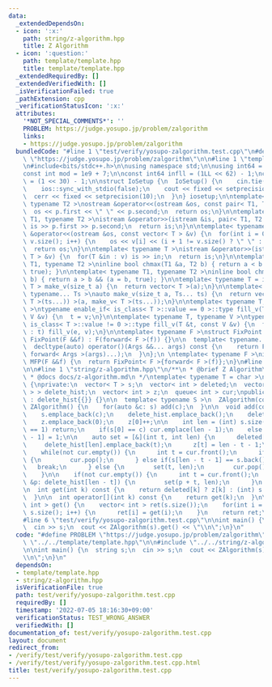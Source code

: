 ```yaml
---
data:
  _extendedDependsOn:
  - icon: ':x:'
    path: string/z-algorithm.hpp
    title: Z Algorithm
  - icon: ':question:'
    path: template/template.hpp
    title: template/template.hpp
  _extendedRequiredBy: []
  _extendedVerifiedWith: []
  _isVerificationFailed: true
  _pathExtension: cpp
  _verificationStatusIcon: ':x:'
  attributes:
    '*NOT_SPECIAL_COMMENTS*': ''
    PROBLEM: https://judge.yosupo.jp/problem/zalgorithm
    links:
    - https://judge.yosupo.jp/problem/zalgorithm
  bundledCode: "#line 1 \"test/verify/yosupo-zalgorithm.test.cpp\"\n#define PROBLEM\
    \ \"https://judge.yosupo.jp/problem/zalgorithm\"\n\n#line 1 \"template/template.hpp\"\
    \n#include<bits/stdc++.h>\n\nusing namespace std;\n\nusing int64 = long long;\n\
    const int mod = 1e9 + 7;\n\nconst int64 infll = (1LL << 62) - 1;\nconst int inf\
    \ = (1 << 30) - 1;\n\nstruct IoSetup {\n  IoSetup() {\n    cin.tie(nullptr);\n\
    \    ios::sync_with_stdio(false);\n    cout << fixed << setprecision(10);\n  \
    \  cerr << fixed << setprecision(10);\n  }\n} iosetup;\n\ntemplate< typename T1,\
    \ typename T2 >\nostream &operator<<(ostream &os, const pair< T1, T2 >& p) {\n\
    \  os << p.first << \" \" << p.second;\n  return os;\n}\n\ntemplate< typename\
    \ T1, typename T2 >\nistream &operator>>(istream &is, pair< T1, T2 > &p) {\n \
    \ is >> p.first >> p.second;\n  return is;\n}\n\ntemplate< typename T >\nostream\
    \ &operator<<(ostream &os, const vector< T > &v) {\n  for(int i = 0; i < (int)\
    \ v.size(); i++) {\n    os << v[i] << (i + 1 != v.size() ? \" \" : \"\");\n  }\n\
    \  return os;\n}\n\ntemplate< typename T >\nistream &operator>>(istream &is, vector<\
    \ T > &v) {\n  for(T &in : v) is >> in;\n  return is;\n}\n\ntemplate< typename\
    \ T1, typename T2 >\ninline bool chmax(T1 &a, T2 b) { return a < b && (a = b,\
    \ true); }\n\ntemplate< typename T1, typename T2 >\ninline bool chmin(T1 &a, T2\
    \ b) { return a > b && (a = b, true); }\n\ntemplate< typename T = int64 >\nvector<\
    \ T > make_v(size_t a) {\n  return vector< T >(a);\n}\n\ntemplate< typename T,\
    \ typename... Ts >\nauto make_v(size_t a, Ts... ts) {\n  return vector< decltype(make_v<\
    \ T >(ts...)) >(a, make_v< T >(ts...));\n}\n\ntemplate< typename T, typename V\
    \ >\ntypename enable_if< is_class< T >::value == 0 >::type fill_v(T &t, const\
    \ V &v) {\n  t = v;\n}\n\ntemplate< typename T, typename V >\ntypename enable_if<\
    \ is_class< T >::value != 0 >::type fill_v(T &t, const V &v) {\n  for(auto &e\
    \ : t) fill_v(e, v);\n}\n\ntemplate< typename F >\nstruct FixPoint : F {\n  explicit\
    \ FixPoint(F &&f) : F(forward< F >(f)) {}\n\n  template< typename... Args >\n\
    \  decltype(auto) operator()(Args &&... args) const {\n    return F::operator()(*this,\
    \ forward< Args >(args)...);\n  }\n};\n \ntemplate< typename F >\ninline decltype(auto)\
    \ MFP(F &&f) {\n  return FixPoint< F >{forward< F >(f)};\n}\n#line 4 \"test/verify/yosupo-zalgorithm.test.cpp\"\
    \n\n#line 1 \"string/z-algorithm.hpp\"\n/**\n * @brief Z Algorithm\n * @see https://heno239.hatenablog.com/entry/2020/07/07/140651\n\
    \ * @docs docs/z-algorithm.md\n */\ntemplate< typename T = char >\nstruct ZAlgorithm\
    \ {\nprivate:\n  vector< T > s;\n  vector< int > deleted;\n  vector< vector< int\
    \ > > delete_hist;\n  vector< int > z;\n  queue< int > cur;\npublic:\n  ZAlgorithm()\
    \ : delete_hist{{}} {}\n\n  template< typename S >\n  ZAlgorithm(const S &s) :\
    \ ZAlgorithm() {\n    for(auto &c: s) add(c);\n  }\n\n  void add(const T &c) {\n\
    \    s.emplace_back(c);\n    delete_hist.emplace_back();\n    deleted.emplace_back(0);\n\
    \    z.emplace_back(0);\n    z[0]++;\n\n    int len = (int) s.size();\n    if(len\
    \ == 1) return;\n    if(s[0] == c) cur.emplace(len - 1);\n    else deleted[len\
    \ - 1] = 1;\n\n    auto set = [&](int t, int len) {\n      deleted[t] = 1;\n \
    \     delete_hist[len].emplace_back(t);\n      z[t] = len - t - 1;\n    };\n\n\
    \    while(not cur.empty()) {\n      int t = cur.front();\n      if(deleted[t])\
    \ {\n        cur.pop();\n      } else if(s[len - t - 1] == s.back()) {\n     \
    \   break;\n      } else {\n        set(t, len);\n        cur.pop();\n      }\n\
    \    }\n\n    if(not cur.empty()) {\n      int t = cur.front();\n      for(auto\
    \ &p: delete_hist[len - t]) {\n        set(p + t, len);\n      }\n    }\n  }\n\
    \n  int get(int k) const {\n    return deleted[k] ? z[k] : (int) s.size() - k;\n\
    \  }\n\n  int operator[](int k) const {\n    return get(k);\n  }\n\n  vector<\
    \ int > get() {\n    vector< int > ret(s.size());\n    for(int i = 0; i < (int)\
    \ s.size(); i++) {\n      ret[i] = get(i);\n    }\n    return ret;\n  }\n};\n\
    #line 6 \"test/verify/yosupo-zalgorithm.test.cpp\"\n\nint main() {\n  string s;\n\
    \  cin >> s;\n  cout << ZAlgorithm(s).get() << \"\\n\";\n}\n"
  code: "#define PROBLEM \"https://judge.yosupo.jp/problem/zalgorithm\"\n\n#include\
    \ \"../../template/template.hpp\"\n\n#include \"../../string/z-algorithm.hpp\"\
    \n\nint main() {\n  string s;\n  cin >> s;\n  cout << ZAlgorithm(s).get() << \"\
    \\n\";\n}\n"
  dependsOn:
  - template/template.hpp
  - string/z-algorithm.hpp
  isVerificationFile: true
  path: test/verify/yosupo-zalgorithm.test.cpp
  requiredBy: []
  timestamp: '2022-07-05 18:16:30+09:00'
  verificationStatus: TEST_WRONG_ANSWER
  verifiedWith: []
documentation_of: test/verify/yosupo-zalgorithm.test.cpp
layout: document
redirect_from:
- /verify/test/verify/yosupo-zalgorithm.test.cpp
- /verify/test/verify/yosupo-zalgorithm.test.cpp.html
title: test/verify/yosupo-zalgorithm.test.cpp
---
```

